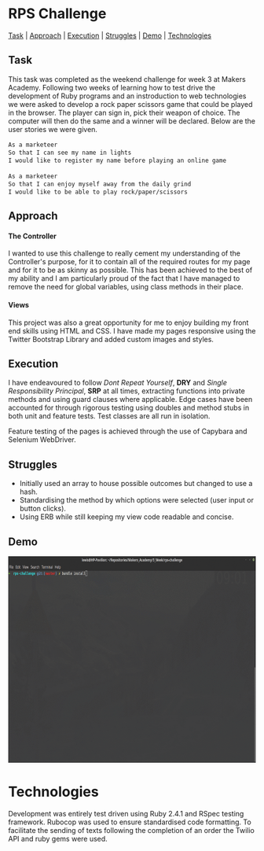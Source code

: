 # RPS Challenge

[Task](#task) | [Approach](#approach) | [Execution](#execution) | [Struggles](#struggles) | [Demo](#demo) | [Technologies](#technologies)

## <a name="task">Task</a>

This task was completed as the weekend challenge for week 3 at Makers Academy. Following two weeks of learning how to test drive the development of Ruby programs and an instroduction to web technologies we were asked to develop a rock paper scissors game that could be played in the browser. The player can sign in, pick their weapon of choice. The computer will then do the same and a winner will be declared. Below are the user stories we were given.

```
As a marketeer
So that I can see my name in lights
I would like to register my name before playing an online game

As a marketeer
So that I can enjoy myself away from the daily grind
I would like to be able to play rock/paper/scissors
```


## <a name="approach">Approach</a>

#### The Controller

I wanted to use this challenge to really cement my understanding of the Controller's purpose, for it to contain all of the required routes for my page and for it to be as skinny as possible. This has been achieved to the best of my ability and I am particularly proud of the fact that I have managed to remove the need for global variables, using class methods in their place.

#### Views

This project was also a great opportunity for me to enjoy building my front end skills using HTML and CSS. I have made my pages responsive using the Twitter Bootstrap Library and added custom images and styles.


## <a name="execution">Execution</a>

I have endeavoured to follow *Dont Repeat Yourself*, **DRY** and *Single Responsibility Principal*, **SRP**  at all times, extracting functions into private methods and using guard clauses where applicable. Edge cases have been accounted for through rigorous testing using doubles and method stubs in both unit and feature tests. Test classes are all run in isolation.

Feature testing of the pages is achieved through the use of Capybara and Selenium WebDriver.

## <a name="struggles">Struggles</a>

* Initially used an array to house possible outcomes but changed to use a hash.
* Standardising the method by which options were selected (user input or button clicks).
* Using ERB while still keeping my view code readable and concise.

## <a name="demo">Demo</a>

<div width="600px">
	<a>
		<img src="./public/images/rpsgif.gif" width="600px" height="420px" />
	</a>
</div>


# <a name="technologies">Technologies</a>

Development was entirely test driven using Ruby 2.4.1 and RSpec testing framework. Rubocop was used to ensure standardised code formatting. To facilitate the sending of texts following the completion of an order the Twilio API and ruby gems were used.
